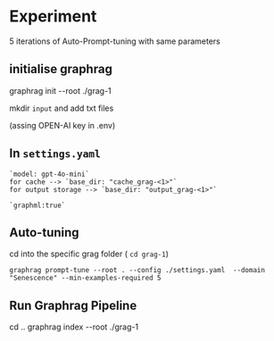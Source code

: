 # Experiment
5 iterations  of Auto-Prompt-tuning with same parameters

## initialise graphrag
graphrag init --root ./grag-1

mkdir `input` and add txt files

(assing OPEN-AI key in .env)
## In `settings.yaml`

    `model: gpt-4o-mini`
    for cache --> `base_dir: "cache_grag-<1>"`
    for output storage --> `base_dir: "output_grag-<1>"`

    `graphml:true`


## Auto-tuning

cd into the specific grag folder ( `cd grag-1`)

`graphrag prompt-tune --root . --config ./settings.yaml  --domain "Senescence" --min-examples-required 5`

## Run Graphrag Pipeline

cd ..
graphrag index --root ./grag-1